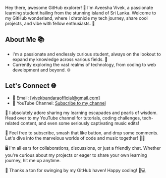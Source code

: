 Hey there, awesome GitHub explorer! 👋 I'm Aveesha Vivek, a passionate learning student hailing from the stunning island of Sri Lanka. Welcome to my GitHub wonderland, where I chronicle my tech journey, share cool projects, and vibe with fellow enthusiasts. 🌟

## About Me 📚

- I'm a passionate and endlessly curious student, always on the lookout to expand my knowledge across various fields. 🧠
- Currently exploring the vast realms of technology, from coding to web development and beyond. 🌐

## Let's Connect 🌐

- 📧 Email: [vivekbandaraofficial@gmail.com]
- 🎥 YouTube Channel: [Subscribe to my channel](https://www.youtube.com/channel/UCO0Dl3McYTObMabvKXh1_KQ)

📩 I absolutely adore sharing my learning escapades and pearls of wisdom. Head over to my YouTube channel for tutorials, coding challenges, tech-related content, and even some seriously captivating music edits!

🎵 Feel free to subscribe, smash that like button, and drop some comments. Let's dive into the marvelous worlds of code and music together! 🚀🎶

🖥 I'm all ears for collaborations, discussions, or just a friendly chat. Whether you're curious about my projects or eager to share your own learning journey, hit me up anytime.

🚀 Thanks a ton for swinging by my GitHub haven! Happy coding! 🤖💻